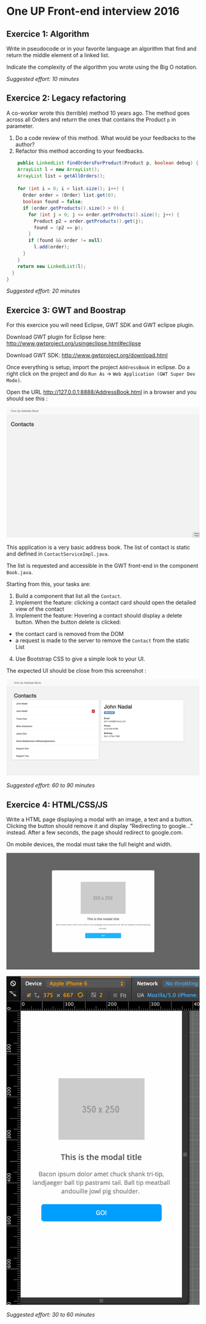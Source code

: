 # One UP Front-end interview 2016

## Exercice 1: Algorithm

Write in pseudocode or in your favorite language an algorithm that find and return the middle element of a linked list.

Indicate the complexity of the algorithm you wrote using the Big O notation.

*Suggested effort: 10 minutes*

## Exercice 2: Legacy refactoring

A co-worker wrote this (terrible) method 10 years ago.
The method goes across all Orders and return the ones that contains the Product `p` in parameter.

1. Do a code review of this method. What would be your feedbacks to the author?
2. Refactor this method according to your feedbacks.

```java
    public LinkedList findOrdersForProduct(Product p, boolean debug) {
    ArrayList l = new ArrayList();
    ArrayList list = getAllOrders();

    for (int i = 0; i < list.size(); i++) {
      Order order = (Order) list.get(0);
      boolean found = false;
      if (order.getProducts().size() > 0) {
        for (int j = 0; j <= order.getProducts().size(); j++) {
          Product p2 = order.getProducts().get(j);
          found = (p2 == p);
        }
        if (found && order != null)
          l.add(order);
      }
    }
    return new LinkedList(l);
  }
}
```
*Suggested effort: 20 minutes*

## Exercice 3: GWT and Boostrap

For this exercice you will need Eclipse, GWT SDK and GWT eclipse plugin.

Download GWT plugin for Eclipse here: http://www.gwtproject.org/usingeclipse.html#eclipse

Download GWT SDK: http://www.gwtproject.org/download.html

Once everything is setup, import the project `AddressBook` in eclipse. Do a right click on the project and do `Run As` -> `Web Application (GWT Super Dev Mode)`.

Open the URL http://127.0.0.1:8888/AddressBook.html in a browser and you should see this :

 ![](https://github.com/myERP/interview-frontend/raw/master/screenshots/Screenshot-3.0.png)

This application is a very basic address book. The list of contact is static and defined in `ContactServiceImpl.java`.

The list is requested and accessible in the GWT front-end in the component `Book.java`.

Starting from this, your tasks are:

1. Build a component that list all the `Contact`.
2. Implement the feature: clicking a contact card should open the detailed view of the contact
3. Implement the feature: Hovering a contact should display a delete button. When the button delete is clicked:
  * the contact card is removed from the DOM
  * a request is made to the server to remove the `Contact` from the static List
4. Use Bootstrap CSS to give a simple look to your UI.

The expected UI should be close from this screenshot :

 ![](https://github.com/myERP/interview-frontend/raw/master/screenshots/Screenshot-3.1.png)


*Suggested effort: 60 to 90 minutes*

## Exercice 4: HTML/CSS/JS

Write a HTML page displaying a modal with an image, a text and a button. Clicking the button should remove it and display “Redirecting to google…” instead. After a few seconds, the page should redirect to google.com.

On mobile devices, the modal must take the full height and width.

 ![](https://github.com/myERP/interview-frontend/raw/master/screenshots/Screenshot-4.1.png)

  ![](https://github.com/myERP/interview-frontend/raw/master/screenshots/Screenshot-4.2.png)

*Suggested effort: 30 to 60 minutes*
